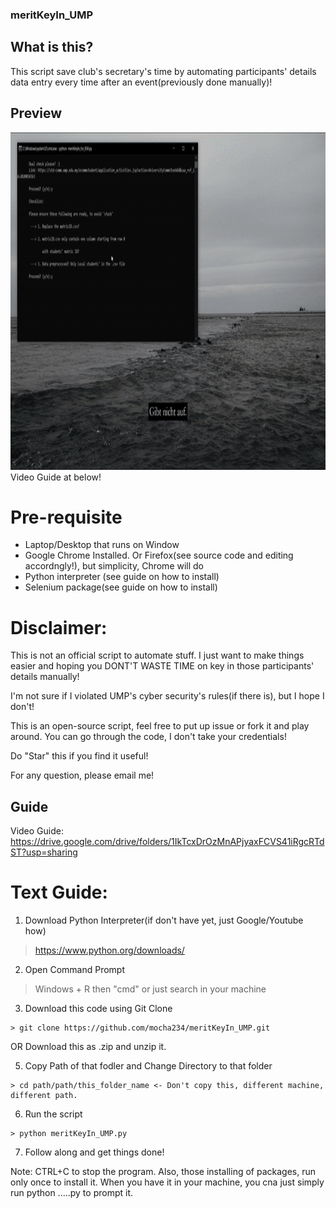 ### meritKeyIn_UMP

## What is this?
This script save club's secretary's time by automating participants' details data entry every time after an event(previously done manually)!

## Preview

<img src="https://raw.githubusercontent.com/mocha234/meritKeyIn_UMP/master/ezgif.com-gif-maker.gif" width="960" height="540" />
Video Guide at below!

# Pre-requisite 
- Laptop/Desktop that runs on Window
- Google Chrome Installed. Or Firefox(see source code and editing accordngly!), but simplicity, Chrome will do
- Python interpreter (see guide on how to install)
- Selenium package(see guide on how to install)

# Disclaimer:
This is not an official script to automate stuff. I just want to make things easier and hoping you DONT'T WASTE TIME on key in those participants' details manually!

I'm not sure if I violated UMP's cyber security's rules(if there is), but I hope I don't!

This is an open-source script, feel free to put up issue or fork it and play around. You can go through the code, I don't take your credentials!

Do "Star" this if you find it useful!

For any question, please email me!

## Guide

Video Guide: https://drive.google.com/drive/folders/1IkTcxDrOzMnAPjyaxFCVS41iRgcRTdST?usp=sharing

# Text Guide:

1. Download Python Interpreter(if don't have yet, just Google/Youtube how)
> https://www.python.org/downloads/
2. Open Command Prompt
> Windows + R then "cmd"
> or just search in your machine
3. Download this code using Git Clone
```
> git clone https://github.com/mocha234/meritKeyIn_UMP.git
```
OR
Download this as .zip and unzip it.

5. Copy Path of that fodler and Change Directory to that folder
```
> cd path/path/this_folder_name <- Don't copy this, different machine, different path.
```
6. Run the script
```
> python meritKeyIn_UMP.py
```
7. Follow along and get things done!

Note: CTRL+C to stop the program. Also, those installing of packages, run only once to install it. When you have it in your machine, you cna just simply run python .....py to prompt it.

